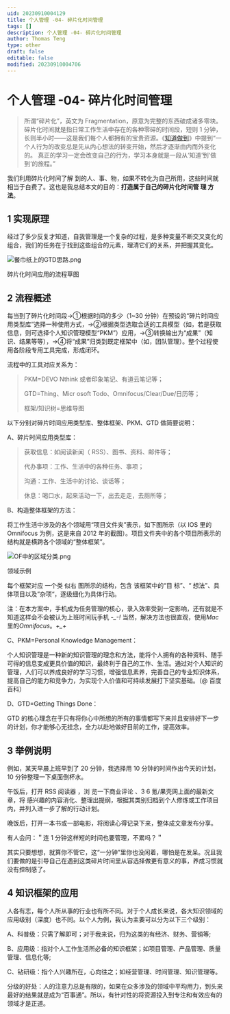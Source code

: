 ```yaml
---
uid: 20230910004129
title: 个人管理 -04- 碎片化时间管理
tags: []
description: 个人管理 -04- 碎片化时间管理
author: Thomas Teng
type: other
draft: false
editable: false
modified: 20230910004706
---
```


# 个人管理 -04- 碎片化时间管理

 >所谓“碎片化”，英文为 Fragmentation，原意为完整的东西破成诸多零块。碎片化时间就是指日常工作生活中存在的各种零碎的时间段，短则 1 分钟，长则半小时——这是我们每个人都拥有的宝贵资源。《[知道做到](http://book.douban.com/subject/3208050/)》中提到“一个人行为的改变总是先从内心想法的转变开始，然后才逐渐由内而外变化的。 真正的学习一定会改变自己的行为，学习本身就是一段从‘知道’到‘做到’的旅程。”

我们利用碎片化时间了解 到的人、事、物，如果不转化为自己所用，这些时间就相当于白费了。这也是我总结本文的目的：**打造属于自己的碎片化时间管 理 方法**。

## 1 实现原理

 经过了多少反复才知道，自我管理是一个复杂的过程，是多种变量不断交叉变化的组合，我们的任务在于找到这些组合的元素，理清它们的关系，并把握其变化。

![餐巾纸上的GTD思路.png](https://cdn.pkmer.cn/images/%E9%A4%90%E5%B7%BE%E7%BA%B8%E4%B8%8A%E7%9A%84GTD%E6%80%9D%E8%B7%AF.png!pkmer)

碎片化时间应用的流程草图

## 2 流程概述

每当到了碎片化时间段→①根据时间的多少（1~30 分钟）在预设的“碎片时间应用类型库”选择一种使用方式，→②根据类型选取合适的工具模型（如，若是获取信息，则可选择个人知识管理模型“PKM”）应用，→③转换输出为“成果”（知识、结果等等），→④将“成果”归类到既定框架中（如，团队管理）。整个过程使用各阶段专用工具完成，形成闭环。

流程中的工具对应关系为：

> PKM=DEVO Nthink 或者印象笔记、有道云笔记等；
>
> GTD=Thing、Micr osoft Todo、Omnifocus/Clear/Due/日历等；
>
> 框架/知识树=思维导图

以下分别对碎片时间应用类型库、整体框架、PKM、GTD 做简要说明：

A、碎片时间应用类型库：

> 获取信息：如阅读新闻（ RSS）、图书、资料、邮件等；
>
> 代办事项：工作、生活中的各种任务、事项；
>
> 沟通：工作、生活中的讨论、谈话等；
>
> 休息：喝口水，起来活动一下，出去走走，去厕所等；

B、构造整体框架的方法：

将工作生活中涉及的各个领域用“项目文件夹”表示，如下图所示（以 IOS 里的 Omnifocus 为例，这是来自 2012 年的截图）。项目文件夹中的各个项目所表示的结构就是横跨各个领域的“整体框架”。

![OF中的区域分类.png](https://cdn.pkmer.cn/images/OF%E4%B8%AD%E7%9A%84%E5%8C%BA%E5%9F%9F%E5%88%86%E7%B1%BB.png!pkmer)

领域示例

每个框架对应 一个类 似右 图所示的结构，包含 该框架中的“目 标”、“ 想法”、具体项目以及”杂项“，逐级细化为具体行动。

注：在本方案中，手机成为任务管理的核心，录入效率受到一定影响，还有就是不知道这样会不会被认为上班时间玩手机 *-_-!* 当然，解决方法也很直观，使用*Mac*里的*Omnifocus*。*+_+*

C、PKM=Personal Knowledge Management：

个人知识管理是一种新的知识管理的理念和方法，能将个人拥有的各种资料、随手可得的信息变成更具价值的知识，最终利于自己的工作、生活。通过对个人知识的管理，人们可以养成良好的学习习惯，增强信息素养，完善自己的专业知识体系，提高自己的能力和竞争力，为实现个人价值和可持续发展打下坚实基础。（@ 百度百科）

D、GTD=Getting Things Done：

GTD 的核心理念在于只有将你心中所想的所有的事情都写下来并且安排好下一步的计划，你才能够心无挂念，全力以赴地做好目前的工作，提高效率。

## 3 举例说明

例如，某天早晨上班早到了 20 分钟，我选择用 10 分钟的时间作出今天的计划，10 分钟整理一下桌面倒杯水。

午饭后，打开 RSS 阅读器 ，浏 览一下商业评论 、3 6 氪/果壳网上面的最新文章，将 感兴趣的内容消化、整理出提纲，根据其类别归档到个人修炼或工作项目内，并列入进一步了解的行动计划。

晚饭后，打开一本书或一部电影，将阅读心得记录下来，整体成文章发布分享。

有人会问：＂连 1 分钟这样短的时间也要管理，不累吗？＂

其实只要想想，就算你不管它，这“一分钟”里你也没闲着，哪怕是在发呆。况且我们要做的是引导自己在遇到这类碎片时间里从容选择做更有意义的事，养成习惯就没有控制感了。

## 4 知识框架的应用

人各有志，每个人所从事的行业也有所不同。对于个人成长来说，各大知识领域的应用级别（深度）也不同。以个人为例，我认为主要可以分为以下三个级别：

A、科普级：只需了解即可；对于我来说，归为这类的有经济、财务、营销等;

B、应用级：指对个人工作生活所必备的知识框架；如项目管理、产品管理、质量管理、信息化等;

C、钻研级：指个人兴趣所在，心向往之；如经营管理、时间管理、知识管理等。

分级的好处：人的注意力总是有限的，如果在众多涉及的领域中平均用力，到头来最好的结果就是成为“百事通”。所以，有针对性的将资源投入到专注和有效应有的领域才是正道。
